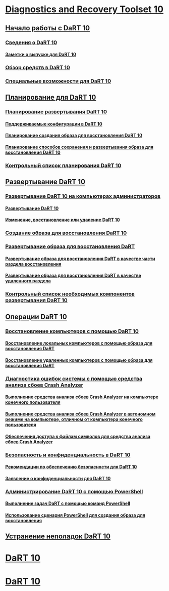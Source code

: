 # [Diagnostics and Recovery Toolset 10](index.md)
## [Начало работы с DaRT 10](getting-started-with-dart-10.md)
### [Сведения о DaRT 10](about-dart-10.md)
#### [Заметки о выпуске для DaRT 10](release-notes-for-dart-10.md)
### [Обзор средств в DaRT 10](overview-of-the-tools-in-dart-10.md)
### [Специальные возможности для DaRT 10](accessibility-for-dart-10.md)
## [Планирование для DaRT 10](planning-for-dart-10.md)
### [Планирование развертывания DaRT 10](planning-to-deploy-dart-10.md)
#### [Поддерживаемые конфигурации в DaRT 10](dart-10-supported-configurations.md)
#### [Планирование создания образа для восстановления DaRT 10](planning-to-create-the-dart-10-recovery-image.md)
#### [Планирование способов сохранения и развертывания образа для восстановления DaRT 10](planning-how-to-save-and-deploy-the-dart-10-recovery-image.md)
### [Контрольный список планирования DaRT 10](dart-10-planning-checklist.md)
## [Развертывание DaRT 10](deploying-dart-10.md)
### [Развертывание DaRT 10 на компьютерах администраторов](deploying-dart-10-to-administrator-computers.md)
#### [Развертывание DaRT 10](how-to-deploy-dart-10.md)
#### [Изменение, восстановление или удаление DaRT 10](how-to-change-repair-or-remove-dart-10.md)
### [Создание образа для восстановления DaRT 10](creating-the-dart-10-recovery-image.md)
### [Развертывание образа для восстановления DaRT](deploying-the-dart-recovery-image-dart-10.md)
#### [Развертывание образа для восстановления DaRT в качестве части раздела восстановления](how-to-deploy-the-dart-recovery-image-as-part-of-a-recovery-partition-dart-10.md)
#### [Развертывание образа для восстановления DaRT в качестве удаленного раздела](how-to-deploy-the-dart-recovery-image-as-a-remote-partition-dart-10.md)
### [Контрольный список необходимых компонентов развертывания DaRT 10](dart-10-deployment-checklist.md)
## [Операции DaRT 10](operations-for-dart-10.md)
### [Восстановление компьютеров с помощью DaRT 10](recovering-computers-using-dart-10.md)
#### [Восстановление локальных компьютеров с помощью образа для восстановления DaRT](how-to-recover-local-computers-by-using-the-dart-recovery-image-dart-10.md)
#### [Восстановление удаленных компьютеров с помощью образа для восстановления DaRT](how-to-recover-remote-computers-by-using-the-dart-recovery-image-dart-10.md)
### [Диагностика ошибок системы с помощью средства анализа сбоев Crash Analyzer](diagnosing-system-failures-with-crash-analyzer-dart-10.md)
#### [Выполнение средства анализа сбоев Crash Analyzer на компьютере конечного пользователя](how-to-run-the-crash-analyzer-on-an-end-user-computer-dart-10.md)
#### [Выполнение средства анализа сбоев Crash Analyzer в автономном режиме на компьютере, отличном от компьютера конечного пользователя](how-to-run-the-crash-analyzer-in-stand-alone-mode-on-a-computer-other-than-an-end-user-computer-dart-10.md)
#### [Обеспечения доступа к файлам символов для средства анализа сбоев Crash Analyzer](how-to-ensure-that-crash-analyzer-can-access-symbol-files-dart-10.md)
### [Безопасность и конфиденциальность в DaRT 10](security-and-privacy-for-dart-10.md)
#### [Рекомендации по обеспечению безопасности для DaRT 10](security-considerations-for-dart-10.md)
#### [Заявление о конфиденциальности для DaRT 10](dart-10-privacy-statement.md)
### [Администрирование DaRT 10 с помощью PowerShell](administering-dart-10-using-powershell.md)
#### [Выполнение задач DaRT с помощью команд PowerShell](how-to-perform-dart-tasks-by-using-powershell-commands-dart-10.md)
#### [Использование сценария PowerShell для создания образа для восстановления](how-to-use-a-powershell-script-to-create-the-recovery-image-dart-10.md)
## [Устранение неполадок DaRT 10](troubleshooting-dart-10.md)
# [DaRT 10](dart-10--c--page.md)
# [DaRT 10](dart-10-cover-page.md)

